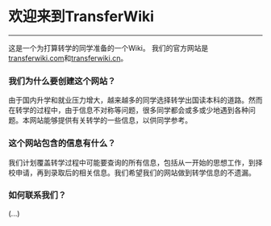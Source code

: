 # 欢迎来到TransferWiki

***

这是一个为打算转学的同学准备的一个Wiki。
我们的官方网站是[transferwiki.com](https://transferwiki.com)和[transferwiki.cn](https://transferwiki.cn)。

### 我们为什么要创建这个网站？

由于国内升学和就业压力增大，越来越多的同学选择转学出国读本科的道路。然而在转学的过程中，由于信息不对称等问题，很多同学都会或多或少地遇到各种问题。本网站能够提供有关转学的一些信息，以供同学参考。

### 这个网站包含的信息有什么？

我们计划覆盖转学过程中可能要查询的所有信息，包括从一开始的思想工作，到择校申请，再到录取后的相关信息。我们希望我们的网站做到转学信息的不遗漏。

### 如何联系我们？

(...)

